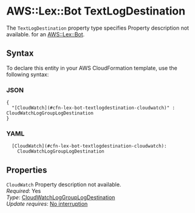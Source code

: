 # AWS::Lex::Bot TextLogDestination<a name="aws-properties-lex-bot-textlogdestination"></a>

<a name="aws-properties-lex-bot-textlogdestination-description"></a>The `TextLogDestination` property type specifies Property description not available\. for an [AWS::Lex::Bot](aws-resource-lex-bot.md)\.

## Syntax<a name="aws-properties-lex-bot-textlogdestination-syntax"></a>

To declare this entity in your AWS CloudFormation template, use the following syntax:

### JSON<a name="aws-properties-lex-bot-textlogdestination-syntax.json"></a>

```
{
  "[CloudWatch](#cfn-lex-bot-textlogdestination-cloudwatch)" : CloudWatchLogGroupLogDestination
}
```

### YAML<a name="aws-properties-lex-bot-textlogdestination-syntax.yaml"></a>

```
  [CloudWatch](#cfn-lex-bot-textlogdestination-cloudwatch): 
    CloudWatchLogGroupLogDestination
```

## Properties<a name="aws-properties-lex-bot-textlogdestination-properties"></a>

`CloudWatch`  <a name="cfn-lex-bot-textlogdestination-cloudwatch"></a>
Property description not available\.  
*Required*: Yes  
*Type*: [CloudWatchLogGroupLogDestination](aws-properties-lex-bot-cloudwatchloggrouplogdestination.md)  
*Update requires*: [No interruption](https://docs.aws.amazon.com/AWSCloudFormation/latest/UserGuide/using-cfn-updating-stacks-update-behaviors.html#update-no-interrupt)